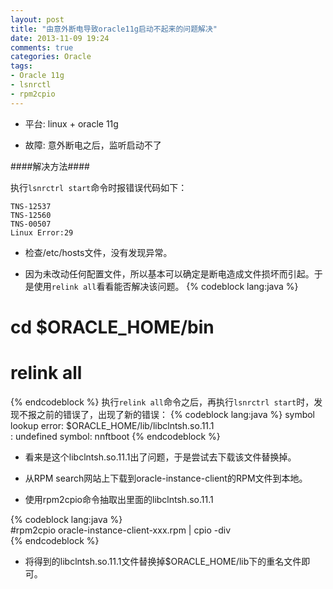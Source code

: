 ```yaml
---
layout: post
title: "由意外断电导致oracle11g启动不起来的问题解决"
date: 2013-11-09 19:24
comments: true
categories: Oracle
tags: 
- Oracle 11g
- lsnrctl
- rpm2cpio
---
```


- 平台: linux + oracle 11g    

- 故障: 意外断电之后，监听启动不了

####解决方法####

执行`lsnrctrl start`命令时报错误代码如下： 

`TNS-12537`    
`TNS-12560`    
`TNS-00507`    
`Linux Error:29`    

- 检查/etc/hosts文件，没有发现异常。    

- 因为未改动任何配置文件，所以基本可以确定是断电造成文件损坏而引起。于是使用`relink all`看看能否解决该问题。
{% codeblock lang:java %}
 # cd $ORACLE_HOME/bin    
 # relink all
{% endcodeblock %}
执行`relink all`命令之后，再执行`lsnrctrl start`时，发现不报之前的错误了，出现了新的错误：
{% codeblock lang:java %}
 symbol lookup error: $ORACLE_HOME/lib/libclntsh.so.11.1    
: undefined symbol: nnftboot
{% endcodeblock %}


- 看来是这个libclntsh.so.11.1出了问题，于是尝试去下载该文件替换掉。   

- 从RPM search网站上下载到oracle-instance-client的RPM文件到本地。

- 使用rpm2cpio命令抽取出里面的libclntsh.so.11.1

{% codeblock lang:java %}     
#rpm2cpio oracle-instance-client-xxx.rpm | cpio -div    
{% endcodeblock %}

- 将得到的libclntsh.so.11.1文件替换掉$ORACLE_HOME/lib下的重名文件即可。    


